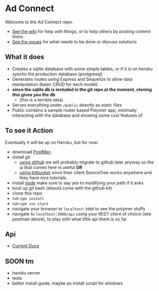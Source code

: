 Ad Connect
==========
Welcome to the Ad Connect repo.
- [See the wiki](https://github.com/SD-adconnect/Ad-Connect/wiki) for help with things, or to help others by posting content there.
- [See the issues](https://github.com/SD-adconnect/Ad-Connect/issues) for what needs to be done or discuss solutions

What it does
-------------
- Creates a sqlite database with some simple tables, or if it is on heroku synchs the production database (postgresql)
- Generates routes using Express and Sequelize to allow data manipulation (basic CRUD for each model)
- **since the sqlite db is included in the git repo at the moment, cloning this gives you the db**
    - (this is a terrible idea) 
- Serves everything under `/public` directly as static files
- Public contains a sample router based Polymer app, minimally interacting with the database and showing some cool features of <app-router>

To see it Action
-----------------
Eventually it will be up on Heroku, but for now:

- download [PostMan](https://chrome.google.com/webstore/detail/postman-rest-client/fdmmgilgnpjigdojojpjoooidkmcomcm?hl=en)
- install git
    - [using github](https://windows.github.com/) we will probably migrate to github later anyway so the ui that comes here is useful
    **OR**
    - [using bitbucket](https://confluence.atlassian.com/display/BITBUCKET/Bitbucket+101;jsessionid=33ACDACFF155DF63C5E80CD3A7540983.node3) since their client SourceTree works anywhere and they have nice tutorials.
- install [node](http://nodejs.org/download/) make sure to say yes to modifying your path if it asks
- boot up git bash (should come with the github kit)
- clone this repo
- run `npm install`
- run `npm run start`
- navigate your browser to `localhost:3000` to see the polymer stuffs
- navigate to `localhost:3000/api` using your REST client of choice (see postman above), to play with what little api there is so far

Api
---
- [Current Docs](https://github.com/SD-adconnect/Ad-Connect/wiki/API-Documentation-v1)

SOON tm
-------
- heroku server
- tests
- better install guide, maybe an install script for windows
